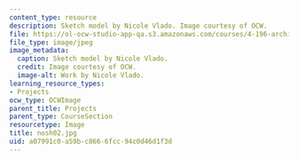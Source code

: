 ```yaml
---
content_type: resource
description: Sketch model by Nicole Vlado. Image courtesy of OCW.
file: https://ol-ocw-studio-app-qa.s3.amazonaws.com/courses/4-196-architecture-design-level-ii-cuba-studio-spring-2004/a07991c0a59bc8666fcc94c0d46d1f3d_nosh02.jpg
file_type: image/jpeg
image_metadata:
  caption: Sketch model by Nicole Vlado.
  credit: Image courtesy of OCW.
  image-alt: Work by Nicole Vlado.
learning_resource_types:
- Projects
ocw_type: OCWImage
parent_title: Projects
parent_type: CourseSection
resourcetype: Image
title: nosh02.jpg
uid: a07991c0-a59b-c866-6fcc-94c0d46d1f3d
---
```

